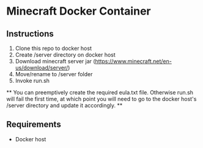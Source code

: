 # Minecraft Docker Container

## Instructions

1) Clone this repo to docker host
2) Create /server directory on docker host
3) Download minecraft server jar (https://www.minecraft.net/en-us/download/server/)
4) Move/rename to /server folder
5) Invoke run.sh

** You can preemptively create the required eula.txt file. Otherwise run.sh will fail the first time, at which point you will need to go to the docker host's /server directory and update it accordingly. **


## Requirements
- Docker host

